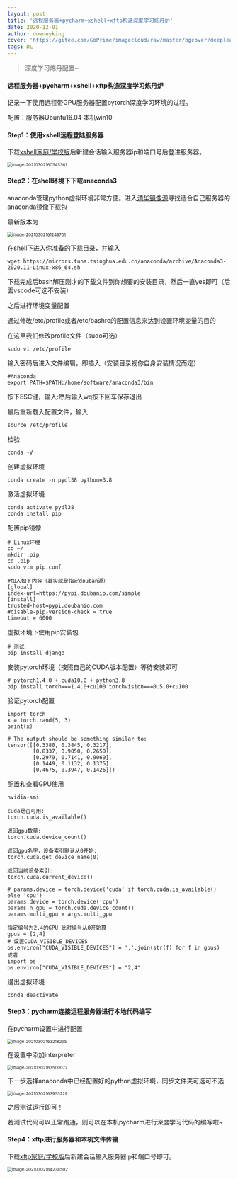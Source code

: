 ```yaml
---
layout: post
title: '远程服务器+pycharm+xshell+xftp构造深度学习炼丹炉'
date: 2020-12-01
author: downeyking
cover: 'https://gitee.com/GoPrime/imagecloud/raw/master/bgcover/deeplearning.jpg'
tags: DL
---
```


> 深度学习炼丹配置~

#### 远程服务器+pycharm+xshell+xftp构造深度学习炼丹炉

记录一下使用远程带GPU服务器配置pytorch深度学习环境的过程。

配置：服务器Ubuntu16.04  本机win10



#### Step1：使用xshell远程登陆服务器

下载[xshell家庭/学校版](https://www.netsarang.com/zh/xshell/)后新建会话输入服务器ip和端口号后登进服务器。

<img src="https://gitee.com/GoPrime/imagecloud/raw/master/img/image-20210302160545361.png" alt="image-20210302160545361" style="zoom:67%;" />

#### Step2：在shell环境下下载anaconda3

anaconda管理python虚拟环境非常方便。进入[清华镜像源](https://mirrors.tuna.tsinghua.edu.cn/anaconda/archive/)寻找适合自己服务器的anaconda镜像下载包

最新版本为

<img src="https://gitee.com/GoPrime/imagecloud/raw/master/img/image-20210302161249701.png" alt="image-20210302161249701" style="zoom:67%;" />

在shell下进入你准备的下载目录，并输入

```
wget https://mirrors.tuna.tsinghua.edu.cn/anaconda/archive/Anaconda3-2020.11-Linux-x86_64.sh
```

下载完成后bash解压刚才的下载文件到你想要的安装目录，然后一直yes即可（后面vscode可选不安装）

之后进行环境变量配置

通过修改/etc/profile或者/etc/bashrc的配置信息来达到设置环境变量的目的

在这里我们修改profile文件（sudo可选）

```
sudo vi /etc/profile  
```

输入密码后进入文件编辑，即插入（安装目录视你自身安装情况而定）

```
#Anaconda 
export PATH=$PATH:/home/software/anaconda3/bin
```

按下ESC键，输入:然后输入wq按下回车保存退出

最后重新载入配置文件，输入

```
source /etc/profile
```

检验

```
conda -V
```

创建虚拟环境

```
conda create -n pydl38 python=3.8
```

激活虚拟环境

```
conda activate pydl38
conda install pip
```

配置pip镜像

```
# Linux环境
cd ~/
mkdir .pip
cd .pip
sudo vim pip.conf

#加入如下内容（其实就是指定douban源）
[global]
index-url=https://pypi.doubanio.com/simple
[install]  
trusted-host=pypi.doubanio.com
#disable-pip-version-check = true  
timeout = 6000  
```

虚拟环境下使用pip安装包

```
# 测试
pip install django
```

安装pytorch环境（按照自己的CUDA版本配置）等待安装即可

```
# pytorch1.4.0 + cuda10.0 + python3.8
pip install torch===1.4.0+cu100 torchvision===0.5.0+cu100
```

验证pytorch配置

```
import torch
x = torch.rand(5, 3)
print(x)

# The output should be something similar to:
tensor([[0.3380, 0.3845, 0.3217],
        [0.8337, 0.9050, 0.2650],
        [0.2979, 0.7141, 0.9069],
        [0.1449, 0.1132, 0.1375],
        [0.4675, 0.3947, 0.1426]])
```

配置和查看GPU使用

```
nvidia-smi

cuda是否可用:
torch.cuda.is_available()

返回gpu数量:
torch.cuda.device_count()

返回gpu名字，设备索引默认从0开始:
torch.cuda.get_device_name(0)

返回当前设备索引:
torch.cuda.current_device()

# params.device = torch.device('cuda' if torch.cuda.is_available() else 'cpu')
params.device = torch.device('cpu')
params.n_gpu = torch.cuda.device_count()
params.multi_gpu = args.multi_gpu

指定编号为2,4的GPU 此时编号从0开始算
gpus = [2,4]
# 设置CUDA_VISIBLE_DEVICES
os.environ["CUDA_VISIBLE_DEVICES"] = ','.join(str(f) for f in gpus)
或者
import os
os.environ["CUDA_VISIBLE_DEVICES"] = "2,4"
```

退出虚拟环境

```
conda deactivate
```

#### Step3：pycharm连接远程服务器进行本地代码编写

在pycharm设置中进行配置

<img src="https://gitee.com/GoPrime/imagecloud/raw/master/img/image-20210302163218295.png" alt="image-20210302163218295" style="zoom:67%;" />

在设置中添加interpreter

<img src="https://gitee.com/GoPrime/imagecloud/raw/master/img/image-20210302163500072.png" alt="image-20210302163500072" style="zoom:67%;" />

下一步选择anaconda中已经配置好的python虚拟环境，同步文件夹可选可不选

<img src="https://gitee.com/GoPrime/imagecloud/raw/master/img/image-20210302163955229.png" alt="image-20210302163955229" style="zoom:67%;" />

之后测试运行即可！

若测试代码可以正常跑通，则可以在本机pycharm进行深度学习代码的编写啦~

#### Step4：xftp进行服务器和本机文件传输

下载[xftp家庭/学校版](https://www.netsarang.com/zh/xftp/)后新建会话输入服务器ip和端口号即可。

<img src="C:%5CUsers%5C74116%5CAppData%5CRoaming%5CTypora%5Ctypora-user-images%5Cimage-20210302164238502.png" alt="image-20210302164238502" style="zoom:67%;" />